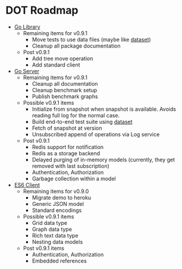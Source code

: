 # DOT Roadmap

* [Go Library](https://github.com/dotchain/dot)
  * Remaining items for v0.9.1
    * Move tests to use data files (maybe like [dataset](https://github.com/dotchain/dataset))
    * Cleanup all package documentation
  * Post v0.9.1
    * Add tree move operation
    * Add standard client
* [Go Server](https://github.com/dotchain/dots)
  * Remaining items for v0.9.1
    * Cleanup all documentation
    * Cleanup benchmark setup
    * Publish benchmark graphs
  * Possible v0.9.1 items
    * Initialize from snapshot when snapshot is available.  Avoids reading full log for the normal case.
    * Build end-to-end test suite using [dataset](https://github.com/dotchain/dataset)
    * Fetch of snapshot at version
    * Unsubscribed append of operations via Log service
  * Post v0.9.1
    * Redis support for notification
    * Redis as a storage backend
    * Delayed purging of in-memory models (currently, they get removed with last subscription)
    * Authentication, Authorization
    * Garbage collection within a model
* [ES6 Client](https://github.com/dotchain/dotjs)
  * Remaining items for v0.9.0
    * Migrate demo to heroku
    * Generic JSON model
    * Standard encodings
  * Possible v0.9.1 items
    * Grid data type
    * Graph data type
    * Rich text data type
    * Nesting data models
  * Post v0.9.1 items
    * Authentication, Authorization
    * Embedded references
